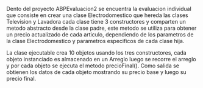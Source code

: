 Dento del proyecto ABPEvaluacion2
se encuentra la evaluacion individual que consiste en crear una clase Electrodomestico que hereda las clases Television y Lavadora
cada clase tiene 3 constructores y comparten un metodo abstracto desde la clase padre, este metodo se utiliza para obtener un precio
actualizado de cada articulo, dependiendo de los parametros de la clase Electrodomestico y parametros especificos de cada clase hija.

La clase ejecutable crea 10 objetos usando los tres constructores, cada objeto instanciado es almacenado en un Arreglo
luego se recorre el arreglo y por cada objeto se ejecuta el metodo precioFinal().
Como salida se obtienen los datos de cada objeto mostrando su precio base y luego su precio final.
